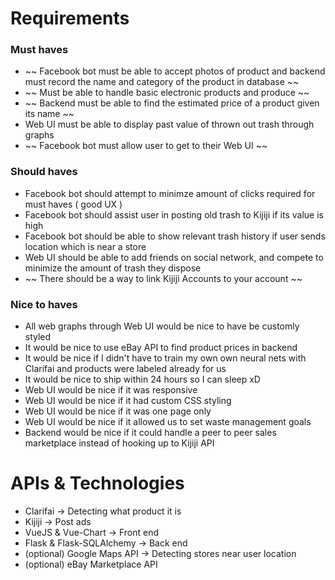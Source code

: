 # Requirements

### Must haves

* ~~ Facebook bot must be able to accept photos of product and backend must record the name and category of the product in database ~~
* ~~ Must be able to handle basic electronic products and produce ~~
* ~~ Backend must be able to find the estimated price of a product given its name ~~
* Web UI must be able to display past value of thrown out trash through graphs
* ~~ Facebook bot must allow user to get to their Web UI ~~

### Should haves

* Facebook bot should attempt to minimze amount of clicks required for must haves ( good UX )
* Facebook bot should assist user in posting old trash to Kijiji if its value is high
* Facebook bot should be able to show relevant trash history if user sends location which is near a store
* Web UI should be able to add friends on social network, and compete to minimize the amount of trash they dispose
* ~~ There should be a way to link Kijiji Accounts to your account ~~

### Nice to haves

* All web graphs through Web UI would be nice to have be customly styled
* It would be nice to use eBay API to find product prices in backend
* It would be nice if I didn't have to train my own own neural nets with Clarifai and products were labeled already for us
* It would be nice to ship within 24 hours so I can sleep xD
* Web UI would be nice if it was responsive
* Web UI would be nice if it had custom CSS styling
* Web UI would be nice if it was one page only
* Web UI would be nice if it allowed us to set waste management goals 
* Backend would be nice if it could handle a peer to peer sales marketplace instead of hooking up to Kijiji API

# APIs & Technologies

* Clarifai -> Detecting what product it is
* Kijiji -> Post ads 
* VueJS & Vue-Chart -> Front end
* Flask & Flask-SQLAlchemy -> Back end
* (optional) Google Maps API -> Detecting stores near user location
* (optional) eBay Marketplace API

